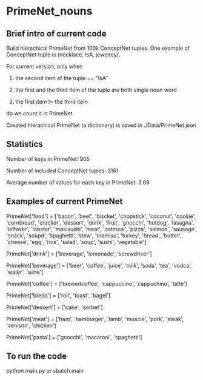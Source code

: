 # PrimeNet_nouns

## Brief intro of current code
Build hierachical PrimeNet from 100k ConceptNet tuples. One example of ConceptNet tuple is (necklace, IsA, jewelrey).

For current version, only when 

1. the second item of the tuple == "IsA"
 
2. the first and the third item of the tuple are both single noun word

3. the first item != the third item
 
do we count it in PrimeNet.

Created hierachical PrimeNet (a dictionary) is saved in ./Data/PrimeNet.json

## Statistics
Number of keys in PrimeNet: 905

Number of included ConceptNet tuples: 3161

Average number of values for each key in PrimeNet: 3.09

## Examples of current PrimeNet
PrimeNet['food'] = ['bacon', 'beef', 'biscket', 'chopstick', 'coconut', 'cookie', 'cornbread', 'cracker', 'dessert', 'drink', 'fruit', 'gnocchi', 'hotdog', 'lasagna', 'leftover', 'lobster', 'makisushi', 'meat', 'oatmeal', 'pizza', 'salmon', 'sausage', 'snack', 'soupd', 'spaghetti', 'stew', 'tiramisu', 'turkey', 'bread', 'butter', 'cheese', 'egg', 'rice', 'salad', 'soup', 'sushi', 'vegetable']

PrimeNet['drink'] = ['beverage', 'lemonade', 'screwdriver']

PrimeNet['beverage'] = ['beer', 'coffee', 'juice', 'milk', 'soda', 'tea', 'vodca', 'water', 'wine']

PrimeNet['coffee'] = ['brewedcoffee', 'cappuccino', 'cappuchino', 'latte']

PrimeNet['bread'] = ['roll', 'toast', 'bagel']

PrimeNet['dessert'] = ['cake', 'sorbet']

PrimeNet['meat'] = ['ham', 'hamburger', 'lamb', 'muscle', 'pork', 'steak', 'venison', 'chicken']

PrimeNet['pasta'] = ['gnocchi', 'macaroni', 'spaghetti']

## To run the code 
python main.py or sbatch main
